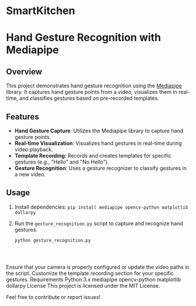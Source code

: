 # SmartKitchen
# Hand Gesture Recognition with Mediapipe

## Overview

This project demonstrates hand gesture recognition using the [Mediapipe](https://mediapipe.dev/) library. It captures hand gesture points from a video, visualizes them in real-time, and classifies gestures based on pre-recorded templates.

## Features

- **Hand Gesture Capture**: Utilizes the Mediapipe library to capture hand gesture points.
- **Real-time Visualization**: Visualizes hand gestures in real-time during video playback.
- **Template Recording**: Records and creates templates for specific gestures (e.g., "Hello" and "No Hello").
- **Gesture Recognition**: Uses a gesture recognizer to classify gestures in a new video.

## Usage

1. Install dependencies: `pip install mediapipe opencv-python matplotlib dollarpy`
2. Run the `gesture_recognition.py` script to capture and recognize hand gestures.
   
   ```bash
   python gesture_recognition.py





Ensure that your camera is properly configured or update the video paths in the script.
Customize the template recording section for your specific gestures.
Requirements
Python 3.x
mediapipe
opencv-python
matplotlib
dollarpy
License
This project is licensed under the MIT License.

Feel free to contribute or report issues!
